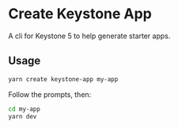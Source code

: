 <!--[meta]
section: api
subSection: utilities
title: Create Keystone App
[meta]-->

# Create Keystone App

A cli for Keystone 5 to help generate starter apps.

## Usage

```sh
yarn create keystone-app my-app
```

Follow the prompts, then:

```sh
cd my-app
yarn dev
```
